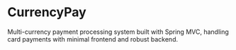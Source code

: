 # CurrencyPay
Multi-currency payment processing system built with Spring MVC, handling card payments with minimal frontend and robust backend.
